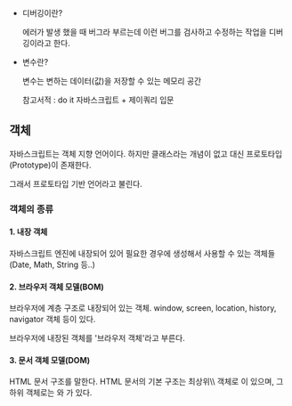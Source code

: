 - 디버깅이란?

  에러가 발생 했을 때 버그라 부르는데 이런 버그를 검사하고 수정하는 작업을 디버깅이라고 한다.

- 변수란?

  변수는 변하는 데이터(값)을 저장할 수 있는 메모리 공간

  참고서적 : do it 자바스크립트 + 제이쿼리 입문



## 객체

자바스크립트는 객체 지향 언어이다. 하지만 클래스라는 개념이 없고 대신 프로토타입(Prototype)이 존재한다.

그래서 프로토타입 기반 언어라고 불린다. 



### 객체의 종류

#### 1. 내장 객체

자바스크립트 엔진에 내장되어 있어 필요한 경우에 생성해서 사용할 수 있는 객체들(Date, Math, String 등..)

#### 2. 브라우저 객체 모델(BOM)

브라우저에 계층 구조로 내장되어 있는 객체. window, screen, location, history, navigator 객체 등이 있다.

브라우저에 내장된 객체를 '브라우저 객체'라고 부른다. 

#### 3. 문서 객체 모델(DOM)

HTML 문서 구조를 말한다. HTML 문서의 기본 구조는 최상위\\\ 객체로 <html>이 있으며, 그 하위 객체로는 <head>와 <body>가 있다.









